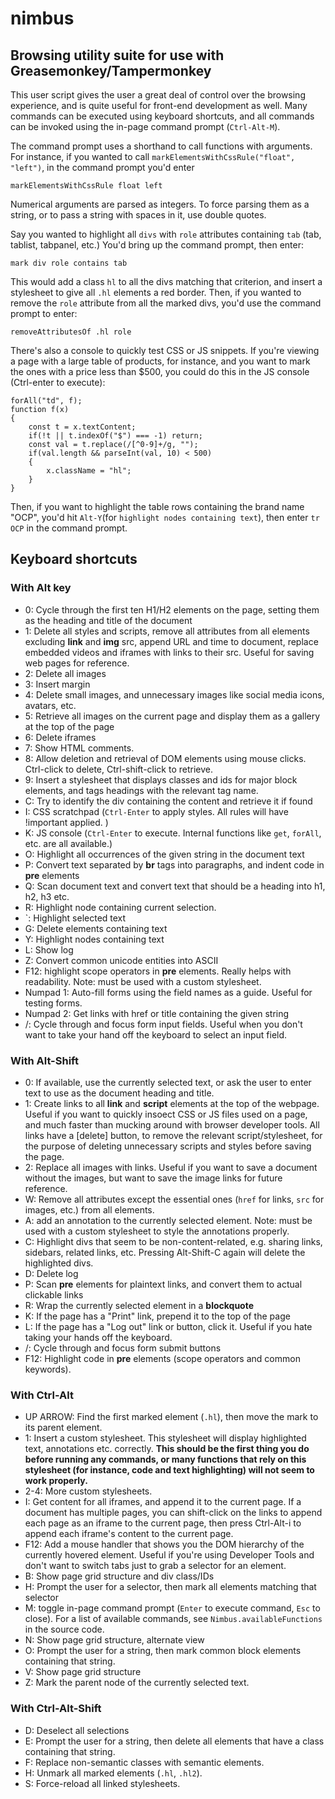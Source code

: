 # nimbus

## Browsing utility suite for use with Greasemonkey/Tampermonkey

This user script gives the user a great deal of control over the browsing experience, and is quite useful for front-end development as well. Many commands can be executed using keyboard shortcuts, and all commands can be invoked using the in-page command prompt (`Ctrl-Alt-M`).

The command prompt uses a shorthand to call functions with arguments. For instance, if you wanted to call `markElementsWithCssRule("float", "left")`, in the command prompt you'd enter

`markElementsWithCssRule float left`

Numerical arguments are parsed as integers. To force parsing them as a string, or to pass a string with spaces in it, use double quotes.

Say you wanted to highlight all `divs` with `role` attributes containing `tab` (tab, tablist, tabpanel, etc.) You'd bring up the command prompt, then enter:

`mark div role contains tab`

This would add a class `hl` to all the divs matching that criterion, and insert a stylesheet to give all `.hl` elements a red border. Then, if you wanted to remove the `role` attribute from all the marked divs, you'd use the command prompt to enter:

`removeAttributesOf .hl role`

There's also a console to quickly test CSS or JS snippets. If you're viewing a page with a large table of products, for instance, and you want to mark the ones with a price less than $500, you could do this in the JS console (Ctrl-enter to execute):

```
forAll("td", f);
function f(x)
{
	const t = x.textContent;
	if(!t || t.indexOf("$") === -1) return;
	const val = t.replace(/[^0-9]+/g, "");
	if(val.length && parseInt(val, 10) < 500)
	{
		x.className = "hl";
	}
}
```

Then, if you want to highlight the table rows containing the brand name "OCP", you'd hit `Alt-Y`(for `highlight nodes containing text`), then enter `tr OCP` in the command prompt.

## Keyboard shortcuts

### With Alt key

- 0: Cycle through the first ten H1/H2 elements on the page, setting them as the heading and title of the document
- 1: Delete all styles and scripts, remove all attributes from all elements excluding **link** and **img** src, append URL and time to document, replace embedded videos and iframes with links to their src. Useful for saving web pages for reference.
- 2: Delete all images
- 3: Insert margin
- 4: Delete small images, and unnecessary images like social media icons, avatars, etc.
- 5: Retrieve all images on the current page and display them as a gallery at the top of the page
- 6: Delete iframes
- 7: Show HTML comments.
- 8: Allow deletion and retrieval of DOM elements using mouse clicks. Ctrl-click to delete, Ctrl-shift-click to retrieve.
- 9: Insert a stylesheet that displays classes and ids for major block elements, and tags headings with the relevant tag name.
- C: Try to identify the div containing the content and retrieve it if found
- I: CSS scratchpad (`Ctrl-Enter` to apply styles. All rules will have !important applied. )
- K: JS console (`Ctrl-Enter` to execute. Internal functions like `get`, `forAll`, etc. are all available.)
- O: Highlight all occurrences of the given string in the document text
- P: Convert text separated by **br** tags into paragraphs, and indent code in **pre** elements
- Q: Scan document text and convert text that should be a heading into h1, h2, h3 etc.
- R: Highlight node containing current selection.
- `: Highlight selected text
- G: Delete elements containing text
- Y: Highlight nodes containing text
- L: Show log
- Z: Convert common unicode entities into ASCII
- F12: highlight scope operators in **pre** elements. Really helps with readability. Note: must be used with a custom stylesheet.
- Numpad 1: Auto-fill forms using the field names as a guide. Useful for testing forms.
- Numpad 2: Get links with href or title containing the given string
- /: Cycle through and focus form input fields. Useful when you don't want to take your hand off the keyboard to select an input field.

### With Alt-Shift

- 0: If available, use the currently selected text, or ask the user to enter text to use as the document heading and title.
- 1: Create links to all **link** and **script** elements at the top of the webpage. Useful if you want to quickly insoect CSS or JS files used on a page, and much faster than mucking around with browser developer tools. All links have a [delete] button, to remove the relevant script/stylesheet, for the purpose of deleting unnecessary scripts and styles before saving the page.
- 2: Replace all images with links. Useful if you want to save a document without the images, but want to save the image links for future reference.
- W: Remove all attributes except the essential ones (`href` for links, `src` for images, etc.) from all elements.
- A: add an annotation to the currently selected element. Note: must be used with a custom stylesheet to style the annotations properly.
- C: Highlight divs that seem to be non-content-related, e.g. sharing links, sidebars, related links, etc. Pressing Alt-Shift-C again will delete the highlighted divs.
- D: Delete log
- P: Scan **pre** elements for plaintext links, and convert them to actual clickable links
- R: Wrap the currently selected element in a **blockquote**
- K: If the page has a "Print" link, prepend it to the top of the page
- L: If the page has a "Log out" link or button, click it. Useful if you hate taking your hands off the keyboard.
- /: Cycle through and focus form submit buttons
- F12: Highlight code in **pre** elements (scope operators and common keywords).

### With Ctrl-Alt

- UP ARROW: Find the first marked element (`.hl`), then move the mark to its parent element.
- 1: Insert a custom stylesheet. This stylesheet will display highlighted text, annotations etc. correctly. **This should be the first thing you do before running any commands, or many functions that rely on this stylesheet (for instance, code and text highlighting) will not seem to work properly.**
- 2-4: More custom stylesheets.
- I: Get content for all iframes, and append it to the current page. If a document has multiple pages, you can shift-click on the links to append each page as an iframe to the current page, then press Ctrl-Alt-i to append each iframe's content to the current page.
- F12: Add a mouse handler that shows you the DOM hierarchy of the currently hovered element. Useful if you're using Developer Tools and don't want to switch tabs just to grab a selector for an element.
- B: Show page grid structure and div class/IDs
- H: Prompt the user for a selector, then mark all elements matching that selector
- M: toggle in-page command prompt (`Enter` to execute command, `Esc` to close). For a list of available commands, see `Nimbus.availableFunctions` in the source code.
- N: Show page grid structure, alternate view
- O: Prompt the user for a string, then mark common block elements containing that string.
- V: Show page grid structure
- Z: Mark the parent node of the currently selected text.

### With Ctrl-Alt-Shift

- D: Deselect all selections
- E: Prompt the user for a string, then delete all elements that have a class containing that string.
- F: Replace non-semantic classes with semantic elements.
- H: Unmark all marked elements (`.hl`, `.hl2`).
- S: Force-reload all linked stylesheets.
